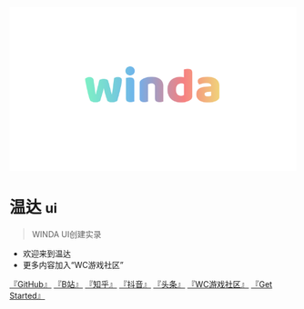 <!-- _coverpage.md -->

![logo](_media/winda.png)

# 温达 <small>ui</small>

> WINDA UI创建实录

- 欢迎来到温达
- 更多内容加入“WC游戏社区”

[『GitHub』](https://github.com/usiege/winda)
[『B站』](https://space.bilibili.com/38532242)
[『知乎』](https://www.zhihu.com/people/uwuneng)
[『抖音』](https://www.douyin.com/user/MS4wLjABAAAAWZZwAj3K-Moaee9AAFuYqi6CRWfC29At1CHheP3ubYgxh3ceYT88_oFgwaTPW9su)
[『头条』](https://www.toutiao.com/c/user/token/MS4wLjABAAAA4zplmobzTGF2I3-eRVcwWEA4kMdbfDzOlkZpvhphOzw)
[『WC游戏社区』](https://kook.top/EGosAW)
[『Get Started』](#home/quick-start)


<!-- 背景图片 -->

<!-- ![](_media/wind.png) -->

<!-- 背景色 -->

<!-- ![color](#f0f0f0) -->